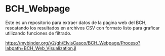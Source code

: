 # BCH_Webpage
Este es un repositorio para extraer datos de la página web del BCH, rescatando los resultados en archivos CSV con formato listo para graficar utilizando funciones de filtrado.

https://mybinder.org/v2/gh/ElvisCasco/BCH_Webpage/Proceso?labpath=BCH_Web_Visualization.jl
